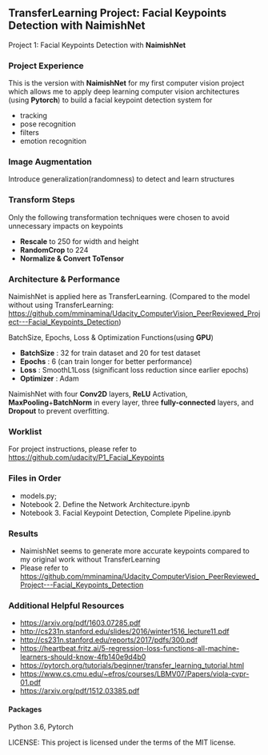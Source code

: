 ## TransferLearning Project: Facial Keypoints Detection with NaimishNet
Project 1: Facial Keypoints Detection with **NaimishNet**
### Project Experience
This is the version with **NaimishNet** for my first computer vision project which allows me to apply deep learning computer vision architectures (using **Pytorch**) to build a facial keypoint detection system for
- tracking
- pose recognition
- filters
- emotion recognition
### Image Augmentation
Introduce generalization(randomness) to detect and learn structures
### Transform Steps
Only the following transformation techniques were chosen to avoid unnecessary impacts on keypoints
- **Rescale** to 250 for width and height
- **RandomCrop** to 224
- **Normalize & Convert ToTensor**

### Architecture & Performance
NaimishNet is applied here as TransferLearning. (Compared to the model without using TransferLearning: https://github.com/mminamina/Udacity_ComputerVision_PeerReviewed_Project---Facial_Keypoints_Detection)

BatchSize, Epochs, Loss & Optimization Functions(using **GPU**)
- **BatchSize** : 32 for train dataset and 20 for test dataset
- **Epochs**   : 6 (can train longer for better performance)
- **Loss**     : SmoothL1Loss (significant loss reduction since earlier epochs)
- **Optimizer** : Adam 

NaimishNet with four **Conv2D** layers, **ReLU** Activation, **MaxPooling**+**BatchNorm** in every layer, three **fully-connected** layers, and **Dropout**  to prevent overfitting.

### Worklist
For project instructions, please refer to https://github.com/udacity/P1_Facial_Keypoints

### Files in Order
- models.py;
- Notebook 2. Define the Network Architecture.ipynb
- Notebook 3. Facial Keypoint Detection, Complete Pipeline.ipynb

### Results
- NaimishNet seems to generate more accurate keypoints compared to my original work without TransferLearning
- Please refer to https://github.com/mminamina/Udacity_ComputerVision_PeerReviewed_Project---Facial_Keypoints_Detection

### Additional Helpful Resources
- https://arxiv.org/pdf/1603.07285.pdf
- http://cs231n.stanford.edu/slides/2016/winter1516_lecture11.pdf
- http://cs231n.stanford.edu/reports/2017/pdfs/300.pdf
- https://heartbeat.fritz.ai/5-regression-loss-functions-all-machine-learners-should-know-4fb140e9d4b0
- https://pytorch.org/tutorials/beginner/transfer_learning_tutorial.html
- https://www.cs.cmu.edu/~efros/courses/LBMV07/Papers/viola-cvpr-01.pdf
- https://arxiv.org/pdf/1512.03385.pdf


#### Packages 
Python 3.6, Pytorch


LICENSE: This project is licensed under the terms of the MIT license.
